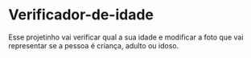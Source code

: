 # Verificador-de-idade
Esse projetinho vai verificar qual a sua idade e modificar a foto que vai representar se a pessoa é criança, adulto ou idoso.
